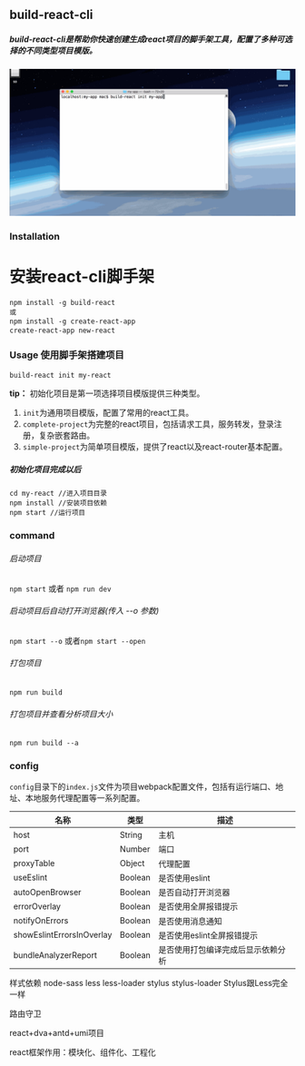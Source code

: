 ## build-react-cli
##### build-react-cli是帮助你快速创建生成react项目的脚手架工具，配置了多种可选择的不同类型项目模版。
![Demonstration](https://github.com/Hzy0913/hanlibrary/blob/master/Demonstration.gif "Demonstration")
### Installation

# 安装react-cli脚手架
```
npm install -g build-react
或
npm install -g create-react-app
create-react-app new-react
```
### Usage   使用脚手架搭建项目
```
build-react init my-react
```
**tip：** 初始化项目是第一项选择项目模版提供三种类型。
1. `init`为通用项目模版，配置了常用的react工具。
2. `complete-project`为完整的react项目，包括请求工具，服务转发，登录注册，复杂嵌套路由。
3. `simple-project`为简单项目模版，提供了react以及react-router基本配置。
##### 初始化项目完成以后
```
cd my-react //进入项目目录
npm install //安装项目依赖
npm start //运行项目
```
### command
###### 启动项目
`npm start` 或者 `npm run dev`
###### 启动项目后自动打开浏览器(传入 --o 参数)
`npm start --o` 或者`npm start --open`
###### 打包项目
`npm run build`
###### 打包项目并查看分析项目大小
`npm run build --a`
### config
`config`目录下的`index.js`文件为项目webpack配置文件，包括有运行端口、地址、本地服务代理配置等一系列配置。

| 名称  | 类型  | 描述  |
| ------------ | ------------ | ------------ |
|  host |String   |  主机 |
| port  | Number  | 端口  |
| proxyTable  | Object  | 代理配置  |
| useEslint  | Boolean  | 是否使用eslint  |
| autoOpenBrowser  | Boolean  | 是否自动打开浏览器  |
| errorOverlay  | Boolean  | 是否使用全屏报错提示  |
|  notifyOnErrors | Boolean  | 是否使用消息通知  |
| showEslintErrorsInOverlay  | Boolean  | 是否使用eslint全屏报错提示  |
| bundleAnalyzerReport  | Boolean  | 是否使用打包编译完成后显示依赖分析  |


样式依赖
node-sass
less less-loader
stylus stylus-loader    Stylus跟Less完全一样

路由守卫

react+dva+antd+umi项目

react框架作用：模块化、组件化、工程化
